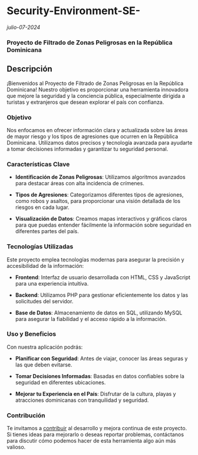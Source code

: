 # Security-Environment-SE-
_julio-07-2024_

### Proyecto de Filtrado de Zonas Peligrosas en la República Dominicana

## Descripción

¡Bienvenidos al Proyecto de Filtrado de Zonas Peligrosas en la República Dominicana! Nuestro objetivo es proporcionar una herramienta innovadora que mejore la seguridad y la conciencia pública, especialmente dirigida a turistas y extranjeros que desean explorar el país con confianza.

### Objetivo

Nos enfocamos en ofrecer información clara y actualizada sobre las áreas de mayor riesgo y los tipos de agresiones que ocurren en la República Dominicana. Utilizamos datos precisos y tecnología avanzada para ayudarte a tomar decisiones informadas y garantizar tu seguridad personal.

### Características Clave

- **Identificación de Zonas Peligrosas**: Utilizamos algoritmos avanzados para destacar áreas con alta incidencia de crímenes.
  
- **Tipos de Agresiones**: Categorizamos diferentes tipos de agresiones, como robos y asaltos, para proporcionar una visión detallada de los riesgos en cada lugar.
  
- **Visualización de Datos**: Creamos mapas interactivos y gráficos claros para que puedas entender fácilmente la información sobre seguridad en diferentes partes del país.

### Tecnologías Utilizadas

Este proyecto emplea tecnologías modernas para asegurar la precisión y accesibilidad de la información:

- **Frontend**: Interfaz de usuario desarrollada con HTML, CSS y JavaScript para una experiencia intuitiva.
  
- **Backend**: Utilizamos PHP para gestionar eficientemente los datos y las solicitudes del servidor.
  
- **Base de Datos**: Almacenamiento de datos en SQL, utilizando MySQL  para asegurar la fiabilidad y el acceso rápido a la información.

### Uso y Beneficios

Con nuestra aplicación podrás:

- **Planificar con Seguridad**: Antes de viajar, conocer las áreas seguras y las que deben evitarse.
  
- **Tomar Decisiones Informadas**: Basadas en datos confiables sobre la seguridad en diferentes ubicaciones.
  
- **Mejorar tu Experiencia en el País**: Disfrutar de la cultura, playas y atracciones dominicanas con tranquilidad y seguridad.

### Contribución

Te invitamos a [contribuir](https://github.com/kev23453/Security-Environment--SE-/blob/main/CONTRIBUTING.md) al desarrollo y mejora continua de este proyecto. Si tienes ideas para mejorarlo o deseas reportar problemas, contáctanos para discutir cómo podemos hacer de esta herramienta algo aún más valioso.

